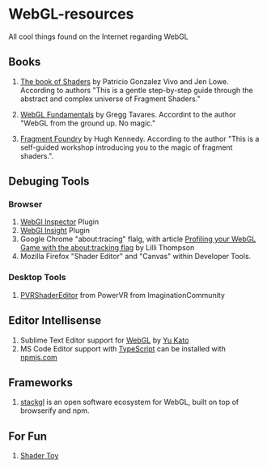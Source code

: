 # WebGL-resources
All cool things found on the Internet regarding WebGL

## Books
1. [The book of Shaders](https://thebookofshaders.com/) by Patricio Gonzalez Vivo and Jen Lowe. According to authors "This is a gentle step-by-step guide through the abstract and complex universe of Fragment Shaders."

2. [WebGL Fundamentals](https://webglfundamentals.org) by Gregg Tavares. Accordint to the author "WebGL from the ground up. No magic."

3. [Fragment Foundry](http://hughsk.io/fragment-foundry/chapters/01-hello-world.html) by Hugh Kennedy. According to the author "This is a self-guided workshop introducing you to the magic of fragment shaders.".


## Debuging Tools
### Browser 
1. [WebGl Inspector](https://chrome.google.com/webstore/detail/webgl-inspector/ogkcjmbhnfmlnielkjhedpcjomeaghda) Plugin
2. [WebGl Insight](https://chrome.google.com/webstore/detail/webgl-insight/djdcbmfacaaocoomokenoalbomllhnko) Plugin
3. Google Chrome "about:tracing" flalg, with article [Profiling your WebGL Game with the about:tracking flag](https://www.html5rocks.com/en/tutorials/games/abouttracing/) by Lilli Thompson
4. Mozilla Firefox "Shader Editor" and "Canvas" within Developer Tools.

### Desktop Tools
1. [PVRShaderEditor](https://community.imgtec.com/developers/powervr/tools/pvrshadereditor/) from PowerVR from ImaginationCommunity


## Editor Intellisense
1. Sublime Text Editor support for [WebGL](https://github.com/katsew/WebGLCompletions) by [Yu Kato](http://katsew.github.io/)
2. MS Code Editor support with [TypeScript](https://github.com/DefinitelyTyped/DefinitelyTyped/tree/master/types/webgl-ext) can be installed with [npmjs.com](https://www.npmjs.com/package/@types/webgl-ext)

## Frameworks
1. [stackgl](https://stack.gl/) is an open software ecosystem for WebGL, built on top of browserify and npm.

## For Fun
1. [Shader Toy](https://www.shadertoy.com/)
